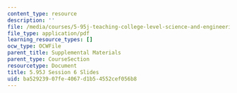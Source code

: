 ```yaml
---
content_type: resource
description: ''
file: /media/courses/5-95j-teaching-college-level-science-and-engineering-fall-2015/ba52923907fe4067d1b54552cef056b8_MIT5_95JF15_class6_slides.pdf
file_type: application/pdf
learning_resource_types: []
ocw_type: OCWFile
parent_title: Supplemental Materials
parent_type: CourseSection
resourcetype: Document
title: 5.95J Session 6 Slides
uid: ba529239-07fe-4067-d1b5-4552cef056b8
---
```

